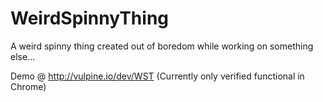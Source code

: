 # WeirdSpinnyThing
A weird spinny thing created out of boredom while working on something else...

Demo @ http://vulpine.io/dev/WST (Currently only verified functional in Chrome)
